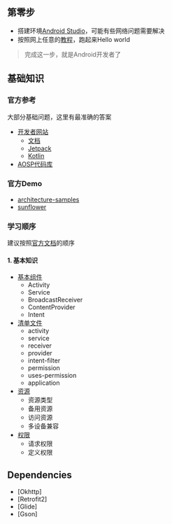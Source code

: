 ## 第零步

- 搭建环境[Android Studio](https://developer.android.com/studio/intro)，可能有些网络问题需要解决
- 按照网上任意的[教程](https://developer.android.com/training/basics/firstapp)，跑起来Hello world

> 完成这一步，就是Android开发者了

## 基础知识

### 官方参考

大部分基础问题，这里有最准确的答案

- [开发者网站](https://developer.android.com/)
  - [文档](https://developer.android.com/docs)
  - [Jetpack](https://developer.android.com/jetpack)
  - [Kotlin](https://developer.android.com/kotlin)
- [AOSP代码库](https://android.googlesource.com/)

### 官方Demo

- [architecture-samples](https://github.com/android/architecture-samples)
- [sunflower](https://github.com/android/sunflower)

### 学习顺序

建议按照[官方文档](https://developer.android.com/guide)的顺序

#### 1. 基本知识

- [基本组件](https://developer.android.com/guide/components/fundamentals)
  - Activity
  - Service
  - BroadcastReceiver
  - ContentProvider
  - Intent
- [清单文件](https://developer.android.com/guide/topics/manifest/manifest-intro)
  - activity
  - service
  - receiver
  - provider
  - intent-filter
  - permission
  - uses-permission
  - application
- [资源](https://developer.android.com/guide/topics/resources/providing-resources)
  - 资源类型
  - 备用资源
  - 访问资源
  - 多设备兼容
- [权限](https://developer.android.com/guide/topics/permissions/overview)
  - 请求权限
  - 定义权限

## Dependencies

- [Okhttp]
- [Retrofit2]
- [Glide]
- [Gson]
